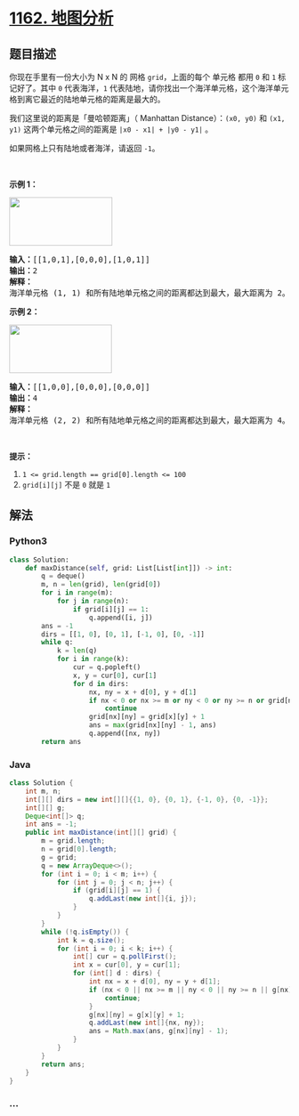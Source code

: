 # [1162. 地图分析](https://leetcode-cn.com/problems/as-far-from-land-as-possible)

## 题目描述

<!-- 这里写题目描述 -->

<p>你现在手里有一份大小为&nbsp;N x N 的 网格 <code>grid</code>，上面的每个 单元格 都用&nbsp;<code>0</code>&nbsp;和&nbsp;<code>1</code>&nbsp;标记好了。其中&nbsp;<code>0</code>&nbsp;代表海洋，<code>1</code>&nbsp;代表陆地，请你找出一个海洋单元格，这个海洋单元格到离它最近的陆地单元格的距离是最大的。</p>

<p>我们这里说的距离是「曼哈顿距离」（&nbsp;Manhattan Distance）：<code>(x0, y0)</code> 和&nbsp;<code>(x1, y1)</code>&nbsp;这两个单元格之间的距离是&nbsp;<code>|x0 - x1| + |y0 - y1|</code>&nbsp;。</p>

<p>如果网格上只有陆地或者海洋，请返回&nbsp;<code>-1</code>。</p>

<p>&nbsp;</p>

<p><strong>示例 1：</strong></p>

<p><strong><img alt="" src="https://assets.leetcode-cn.com/aliyun-lc-upload/uploads/2019/08/17/1336_ex1.jpeg" style="height: 87px; width: 185px;"></strong></p>

<pre><strong>输入：</strong>[[1,0,1],[0,0,0],[1,0,1]]
<strong>输出：</strong>2
<strong>解释： </strong>
海洋单元格 (1, 1) 和所有陆地单元格之间的距离都达到最大，最大距离为 2。
</pre>

<p><strong>示例 2：</strong></p>

<p><strong><img alt="" src="https://assets.leetcode-cn.com/aliyun-lc-upload/uploads/2019/08/17/1336_ex2.jpeg" style="height: 87px; width: 184px;"></strong></p>

<pre><strong>输入：</strong>[[1,0,0],[0,0,0],[0,0,0]]
<strong>输出：</strong>4
<strong>解释： </strong>
海洋单元格 (2, 2) 和所有陆地单元格之间的距离都达到最大，最大距离为 4。
</pre>

<p>&nbsp;</p>

<p><strong>提示：</strong></p>

<ol>
	<li><code>1 &lt;= grid.length == grid[0].length&nbsp;&lt;= 100</code></li>
	<li><code>grid[i][j]</code>&nbsp;不是&nbsp;<code>0</code>&nbsp;就是&nbsp;<code>1</code></li>
</ol>


## 解法

<!-- 这里可写通用的实现逻辑 -->

<!-- tabs:start -->

### **Python3**

<!-- 这里可写当前语言的特殊实现逻辑 -->

```python
class Solution:
    def maxDistance(self, grid: List[List[int]]) -> int:
        q = deque()
        m, n = len(grid), len(grid[0])
        for i in range(m):
            for j in range(n):
                if grid[i][j] == 1:
                    q.append([i, j])
        ans = -1
        dirs = [[1, 0], [0, 1], [-1, 0], [0, -1]]
        while q:
            k = len(q)
            for i in range(k):
                cur = q.popleft()
                x, y = cur[0], cur[1]
                for d in dirs:
                    nx, ny = x + d[0], y + d[1]
                    if nx < 0 or nx >= m or ny < 0 or ny >= n or grid[nx][ny] != 0:
                        continue
                    grid[nx][ny] = grid[x][y] + 1
                    ans = max(grid[nx][ny] - 1, ans)
                    q.append([nx, ny])
        return ans
```

### **Java**

<!-- 这里可写当前语言的特殊实现逻辑 -->

```java
class Solution {
    int m, n;
    int[][] dirs = new int[][]{{1, 0}, {0, 1}, {-1, 0}, {0, -1}};
    int[][] g;
    Deque<int[]> q;
    int ans = -1;
    public int maxDistance(int[][] grid) {
        m = grid.length;
        n = grid[0].length;
        g = grid;
        q = new ArrayDeque<>(); 
        for (int i = 0; i < m; i++) {
            for (int j = 0; j < n; j++) {
                if (grid[i][j] == 1) {
                    q.addLast(new int[]{i, j});
                }
            }
        }
        while (!q.isEmpty()) {
            int k = q.size();
            for (int i = 0; i < k; i++) {
                int[] cur = q.pollFirst();
                int x = cur[0], y = cur[1];
                for (int[] d : dirs) {
                    int nx = x + d[0], ny = y + d[1];
                    if (nx < 0 || nx >= m || ny < 0 || ny >= n || g[nx][ny] != 0) {
                        continue;
                    }
                    g[nx][ny] = g[x][y] + 1;
                    q.addLast(new int[]{nx, ny});
                    ans = Math.max(ans, g[nx][ny] - 1);
                }
            }       
        }
        return ans;
    }
}
```

### **...**

```

```

<!-- tabs:end -->
